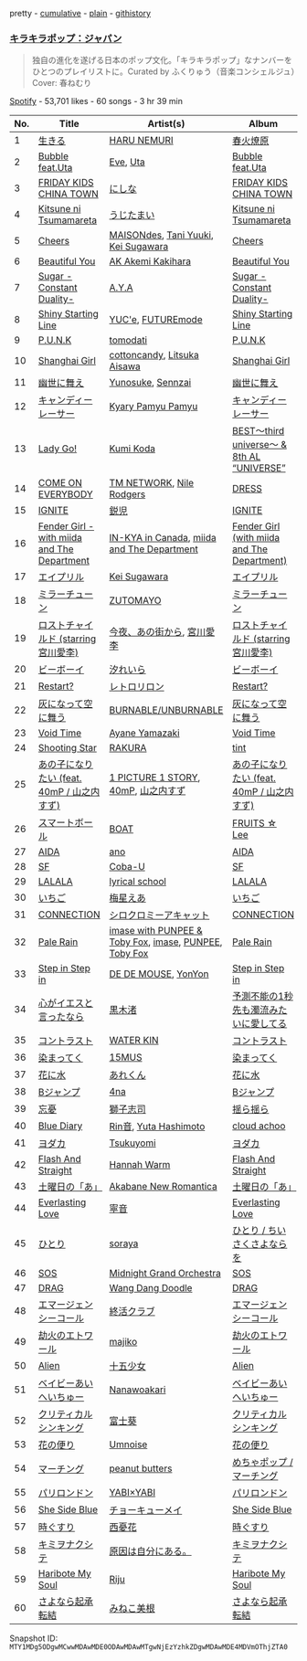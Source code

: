 pretty - [cumulative](/playlists/cumulative/37i9dQZF1DWVlypmfyCIGr.md) - [plain](/playlists/plain/37i9dQZF1DWVlypmfyCIGr) - [githistory](https://github.githistory.xyz/mackorone/spotify-playlist-archive/blob/main/playlists/plain/37i9dQZF1DWVlypmfyCIGr)

### [キラキラポップ：ジャパン](https://open.spotify.com/playlist/37i9dQZF1DWVlypmfyCIGr)

> 独自の進化を遂げる日本のポップ文化。「キラキラポップ」なナンバーをひとつのプレイリストに。Curated by ふくりゅう（音楽コンシェルジュ）Cover: 春ねむり

[Spotify](https://open.spotify.com/user/spotify) - 53,701 likes - 60 songs - 3 hr 39 min

| No. | Title | Artist(s) | Album | Length |
|---|---|---|---|---|
| 1 | [生きる](https://open.spotify.com/track/2fVaeXxHlTXGg2lwRzOKOw) | [HARU NEMURI](https://open.spotify.com/artist/3cn7Ujrlj3rdyuqmOYhBJT) | [春火燎原](https://open.spotify.com/album/0PuAbMj3Q0pg3XuNTYY9yM) | 4:01 |
| 2 | [Bubble feat.Uta](https://open.spotify.com/track/5i260ouzpjVEJxDyFTMjA9) | [Eve](https://open.spotify.com/artist/58oPVy7oihAEXE0Ott6JOf), [Uta](https://open.spotify.com/artist/4pkAI4ZpW8IhBWEEbjHq81) | [Bubble feat.Uta](https://open.spotify.com/album/1ZsE5w9QpbwZ0YnxKSGsbJ) | 3:46 |
| 3 | [FRIDAY KIDS CHINA TOWN](https://open.spotify.com/track/1tNCkvccVymw8vb8zYuVt2) | [にしな](https://open.spotify.com/artist/2aoUBwmHWln0JSEZbi9E70) | [FRIDAY KIDS CHINA TOWN](https://open.spotify.com/album/5ZV3AWQv944HTPZznYh6KA) | 3:04 |
| 4 | [Kitsune ni Tsumamareta](https://open.spotify.com/track/7L5a6OyW7ECautKM87OHIQ) | [うじたまい](https://open.spotify.com/artist/2s0Rvk917lDZ1INwR0QLvW) | [Kitsune ni Tsumamareta](https://open.spotify.com/album/6l2xvSLFGj3gXOw0Ya532H) | 3:13 |
| 5 | [Cheers](https://open.spotify.com/track/1BjNUu608nOEvEtMETFnlB) | [MAISONdes](https://open.spotify.com/artist/7LTiBdByoaUd329wCpmMcM), [Tani Yuuki](https://open.spotify.com/artist/0B1ce3uNrzkdm76NXI4mhX), [Kei Sugawara](https://open.spotify.com/artist/7xlTOxmnztZVNgoPlMV6YS) | [Cheers](https://open.spotify.com/album/2o9dAH1dNC3UD1gbIr8RN5) | 3:52 |
| 6 | [Beautiful You](https://open.spotify.com/track/3rTr1qTpL9HxTPS0zNd69a) | [AK Akemi Kakihara](https://open.spotify.com/artist/5apbo7p8o1eX4x94TBHUGh) | [Beautiful You](https://open.spotify.com/album/1RMuPiu7slfCg6p2rl4v8t) | 4:37 |
| 7 | [Sugar \-Constant Duality\-](https://open.spotify.com/track/1tIIBCygllMxLbRu6YfAV6) | [A.Y.A](https://open.spotify.com/artist/4OZ4FDPU8MWXKAZgmijgML) | [Sugar \-Constant Duality\-](https://open.spotify.com/album/3FFv3ORfMvG8dBrsIg1ZlF) | 2:58 |
| 8 | [Shiny Starting Line](https://open.spotify.com/track/0QcW8cGMGfIPDxqFf8Xcqv) | [YUC'e](https://open.spotify.com/artist/0jP8a2o9Mw5qYoUz1SnQ2A), [FUTUREmode](https://open.spotify.com/artist/6Vd60p0nesFh1BT0cSJERo) | [Shiny Starting Line](https://open.spotify.com/album/1CO6ABpYalhvNlkGroODsN) | 3:33 |
| 9 | [P.U.N.K](https://open.spotify.com/track/6OY2bj3SDOy5UzJebVY4Zt) | [tomodati](https://open.spotify.com/artist/2jUHyOTAww2DwD3RDGwjzd) | [P.U.N.K](https://open.spotify.com/album/0KCBwV45qgcZTrqi55A9l7) | 2:22 |
| 10 | [Shanghai Girl](https://open.spotify.com/track/6TuaF0ps10CRQ2H7IuMqeR) | [cottoncandy](https://open.spotify.com/artist/0OUeo5CVNXNhrzs3yEh5od), [Litsuka Aisawa](https://open.spotify.com/artist/41cgME6A74wwiWf5cYw4cW) | [Shanghai Girl](https://open.spotify.com/album/3Hcvi3Z4AE70GMkuzJQZsY) | 2:05 |
| 11 | [幽世に舞え](https://open.spotify.com/track/2J0tEMHfF1GtHKb8wuItmi) | [Yunosuke](https://open.spotify.com/artist/2JVKMrMR8PZohnjTIhY3Ks), [Sennzai](https://open.spotify.com/artist/5u7XHknHLC0V9liKGr2I9d) | [幽世に舞え](https://open.spotify.com/album/2CSF6GQMmy4O2fdrI28IxB) | 3:08 |
| 12 | [キャンディーレーサー](https://open.spotify.com/track/5cuUSmIc2HBNFKgzlJ2QBX) | [Kyary Pamyu Pamyu](https://open.spotify.com/artist/7Gh6fW49xfXLP8DTWaLVJP) | [キャンディーレーサー](https://open.spotify.com/album/1OxcfvSkYw5pD8Lv6zq5rf) | 5:06 |
| 13 | [Lady Go!](https://open.spotify.com/track/1x9Jr2PEcHgqCcfY7Lrsgy) | [Kumi Koda](https://open.spotify.com/artist/2mGYHril2LuZodRtTX06BC) | [BEST〜third universe〜 & 8th AL “UNIVERSE”](https://open.spotify.com/album/2GDei7zqzBadchpMGVDsuO) | 4:52 |
| 14 | [COME ON EVERYBODY](https://open.spotify.com/track/7snYwehAj83PXWiI9hUMQQ) | [TM NETWORK](https://open.spotify.com/artist/6aXIcqTy3R1dqSml9HQZUB), [Nile Rodgers](https://open.spotify.com/artist/3yDIp0kaq9EFKe07X1X2rz) | [DRESS](https://open.spotify.com/album/57VolTZpWwQLOcyNrIy3Mi) | 5:09 |
| 15 | [IGNITE](https://open.spotify.com/track/31pkiElSCWvbGCforKQ2rT) | [鋭児](https://open.spotify.com/artist/4LUAh1USHuVZQZsEuovdLg) | [IGNITE](https://open.spotify.com/album/4mYey9Z94QzVPLJPvyHrbV) | 4:15 |
| 16 | [Fender Girl \- with miida and The Department](https://open.spotify.com/track/3fXswHe8adqDXnM0oIMr9E) | [IN\-KYA in Canada](https://open.spotify.com/artist/6JBBOKjGBKy2FtkNY9HADD), [miida and The Department](https://open.spotify.com/artist/6KueHYid6VoKcksdcIKqew) | [Fender Girl \(with miida and The Department\)](https://open.spotify.com/album/1RhaOe735w7NoYfiVhzWjB) | 4:53 |
| 17 | [エイプリル](https://open.spotify.com/track/5niOS9Rq12nDEsrGPL043o) | [Kei Sugawara](https://open.spotify.com/artist/7xlTOxmnztZVNgoPlMV6YS) | [エイプリル](https://open.spotify.com/album/3iL2VkEt1Z1GsTDRA2YaHG) | 3:04 |
| 18 | [ミラーチューン](https://open.spotify.com/track/0R8JLNP107Hr7V7lL9oh13) | [ZUTOMAYO](https://open.spotify.com/artist/38WbKH6oKAZskBhqDFA8Uj) | [ミラーチューン](https://open.spotify.com/album/6QDBlLAlW5dXvnHuwMjmA8) | 4:09 |
| 19 | [ロストチャイルド \(starring 宮川愛李\)](https://open.spotify.com/track/3Ao10y7DMjCGXy7BgZeHoc) | [今夜、あの街から](https://open.spotify.com/artist/3CIypr428k5fChS6LK790Y), [宮川愛李](https://open.spotify.com/artist/58KVd0y8GbmijFMMiBZyOj) | [ロストチャイルド \(starring 宮川愛李\)](https://open.spotify.com/album/0Zyw042PTB15jdfmp4FuN5) | 3:41 |
| 20 | [ビーボーイ](https://open.spotify.com/track/1gXaoPK3FbGBWaFSSpHcGv) | [汐れいら](https://open.spotify.com/artist/6GVsZoMbMt0jmqwcvz1a1F) | [ビーボーイ](https://open.spotify.com/album/6y6jBJZAtDRUo2ZaObF3rP) | 3:01 |
| 21 | [Restart?](https://open.spotify.com/track/64INceHue7dl31QMDLLirn) | [レトロリロン](https://open.spotify.com/artist/47MRpWYlFaneZAlaXrt9bu) | [Restart?](https://open.spotify.com/album/5fdozRgnGyNfx9PQz5wu3h) | 3:24 |
| 22 | [灰になって空に舞う](https://open.spotify.com/track/0cv01P6YagCS2AzVJ7Zm53) | [BURNABLE/UNBURNABLE](https://open.spotify.com/artist/18gC8b8KN9bId452Xdbl3p) | [灰になって空に舞う](https://open.spotify.com/album/42O4d68FPjGsellVrCxJBp) | 2:50 |
| 23 | [Void Time](https://open.spotify.com/track/5RaIXJmfqymo3v1IMKFs7W) | [Ayane Yamazaki](https://open.spotify.com/artist/3aAqZwjiV8gDsQLOazoXPF) | [Void Time](https://open.spotify.com/album/60hE7KIjUdQEFZNEh4iEfE) | 3:36 |
| 24 | [Shooting Star](https://open.spotify.com/track/5CQckhFOdIUS1N4dAiFtNP) | [RAKURA](https://open.spotify.com/artist/3voKaAQ6dZPw9gMA7KOTcP) | [tint](https://open.spotify.com/album/5Y292CKdDGO2PEOHvGaAWe) | 2:37 |
| 25 | [あの子になりたい \(feat\. 40mP / 山之内すず\)](https://open.spotify.com/track/6TrZTtoFvBXbUE8GQrK5SV) | [1 PICTURE 1 STORY](https://open.spotify.com/artist/3sOQRAvO0KJ8jnuhmeuRRT), [40mP](https://open.spotify.com/artist/69jNq4RZ3PvQJvMeqtdz7O), [山之内すず](https://open.spotify.com/artist/17EhRVSfyB6VAZHZnSyKJI) | [あの子になりたい \(feat\. 40mP / 山之内すず\)](https://open.spotify.com/album/3pio2oZqUwYcT9nqfkzVon) | 3:51 |
| 26 | [スマートボール](https://open.spotify.com/track/4nEVIdzLkwshpEXv0WHF2C) | [BOAT](https://open.spotify.com/artist/3HlXFEii3WxgUGM58fslGX) | [FRUITS ☆ Lee](https://open.spotify.com/album/5O2jfkfQZpz9eLW5HNy4AN) | 3:28 |
| 27 | [AIDA](https://open.spotify.com/track/01Yi8a6gHOmEa7IV4ZDr77) | [ano](https://open.spotify.com/artist/7Il739Q5W4yJUYC3hfnX6z) | [AIDA](https://open.spotify.com/album/0urzy9q0PsNI7L0JDEyhuh) | 3:41 |
| 28 | [SF](https://open.spotify.com/track/1GsK1PCIB7Wkvhllz3tyMT) | [Coba\-U](https://open.spotify.com/artist/4SOFrvQGqZhjCZmOgxThIl) | [SF](https://open.spotify.com/album/5Vy2HV9KIwLIOeJ3wTLwrX) | 3:36 |
| 29 | [LALALA](https://open.spotify.com/track/5t02E0URhduwfLUKdeItnp) | [lyrical school](https://open.spotify.com/artist/6V7cWMccRQEiOWSqygWYeK) | [LALALA](https://open.spotify.com/album/1rXiiIyf1m74Bl9ptzIm4b) | 3:23 |
| 30 | [いちご](https://open.spotify.com/track/64xy3WEujKPnAFSHA42uD0) | [梅星えあ](https://open.spotify.com/artist/69jZ4CN29BP2IsNdGh6ULF) | [いちご](https://open.spotify.com/album/2qgjijk651YB1HUOWwzKtM) | 4:15 |
| 31 | [CONNECTION](https://open.spotify.com/track/53fUHIIjpMweek9PVAng6O) | [シロクロミーアキャット](https://open.spotify.com/artist/1Df09q3nInMTxbmnre927z) | [CONNECTION](https://open.spotify.com/album/3nPEUW99Gj2sUEgTq1Z6yR) | 3:09 |
| 32 | [Pale Rain](https://open.spotify.com/track/6YYC9PEH4T4rLTo5EcHgyF) | [imase with PUNPEE & Toby Fox](https://open.spotify.com/artist/0yiiGLiANIkpsBL3gvtqcC), [imase](https://open.spotify.com/artist/4TaSvnT5o4REFwhqfrmK27), [PUNPEE](https://open.spotify.com/artist/0mP8A1qIoufScrsxq18Cw6), [Toby Fox](https://open.spotify.com/artist/57DlMWmbVIf2ssJ8QBpBau) | [Pale Rain](https://open.spotify.com/album/1LtevBef4ZzFe4wYMpRHBm) | 3:41 |
| 33 | [Step in Step in](https://open.spotify.com/track/0qzFZw1TWpnc2XyGM8lhKs) | [DE DE MOUSE](https://open.spotify.com/artist/1mZtAFuxFAgqmTCqfKLWoj), [YonYon](https://open.spotify.com/artist/31cQ1UZ89lT9gFf6bvADZl) | [Step in Step in](https://open.spotify.com/album/43riaF3pwPBkCthmadVPu4) | 3:38 |
| 34 | [心がイエスと言ったなら](https://open.spotify.com/track/4y58qJpLbCk5lwRh6sDFCF) | [黒木渚](https://open.spotify.com/artist/2sVXEzwxq0HQIrfUIj76pL) | [予測不能の1秒先も濁流みたいに愛してる](https://open.spotify.com/album/4O6a6o4144MXUXETY2Rp08) | 4:12 |
| 35 | [コントラスト](https://open.spotify.com/track/5ucAozQjV7zvUu0VsS6ClJ) | [WATER KIN](https://open.spotify.com/artist/0hbPjU0grzdufGU0VDy0Ev) | [コントラスト](https://open.spotify.com/album/47weiD0a7mRMg4MhP4c5Hp) | 3:42 |
| 36 | [染まってく](https://open.spotify.com/track/7xx8RpDfdyYzjgzgPpnJ40) | [15MUS](https://open.spotify.com/artist/6RzdMi00bcAPKf4Y5isj9j) | [染まってく](https://open.spotify.com/album/6TQizQB1EjtG0erg845K1w) | 3:42 |
| 37 | [花に水](https://open.spotify.com/track/7paYT3j1hydzIAsQnt7zbX) | [あれくん](https://open.spotify.com/artist/7voEy17zvlQojgmQYUlKDK) | [花に水](https://open.spotify.com/album/4Q4fuq07usk9hyQJT4zbkS) | 3:00 |
| 38 | [Bジャンプ](https://open.spotify.com/track/4srFT0JT4zcoPv7YFfd53J) | [4na](https://open.spotify.com/artist/4oFbU35Y1ezMvUlB6B5MTF) | [Bジャンプ](https://open.spotify.com/album/4gx6cVuTGWieuv6KlyucEj) | 3:32 |
| 39 | [忘憂](https://open.spotify.com/track/49s0FBIUi2dNI4RErCVo9V) | [獅子志司](https://open.spotify.com/artist/6WuH4EcRO2y8v6z3lVsA4v) | [揺ら揺ら](https://open.spotify.com/album/3Ot5pwT2Umu1cZNndOQyZv) | 3:40 |
| 40 | [Blue Diary](https://open.spotify.com/track/48VD53YXLy8gUvJ2V6zLZH) | [Rin音](https://open.spotify.com/artist/2sd5k8N8cAOm6Q8OCcePw4), [Yuta Hashimoto](https://open.spotify.com/artist/2agdXEyDwXcPYUklzmGV0l) | [cloud achoo](https://open.spotify.com/album/0ttFKx8adFiYo5qVsTbfYe) | 3:22 |
| 41 | [ヨダカ](https://open.spotify.com/track/1pENjqVLkeZDBXqausOwtY) | [Tsukuyomi](https://open.spotify.com/artist/2mcj8ajoE1eFlNkAihw5Cg) | [ヨダカ](https://open.spotify.com/album/3jTKNvug9FVJgwACEYIvT6) | 3:38 |
| 42 | [Flash And Straight](https://open.spotify.com/track/422OE1poiiGAskXwrLVDAO) | [Hannah Warm](https://open.spotify.com/artist/3NpwE88TR2nUKcmg87MeL7) | [Flash And Straight](https://open.spotify.com/album/3XM9vTYIzNF6ECi6znXdFF) | 3:47 |
| 43 | [土曜日の「あ」](https://open.spotify.com/track/3MSmWJTa8MHAELp7Sm4tx9) | [Akabane New Romantica](https://open.spotify.com/artist/0dtId6LlA1ZzD8PcoZaRVi) | [土曜日の「あ」](https://open.spotify.com/album/08JuGZMnQU4TKkENGMtpCZ) | 3:10 |
| 44 | [Everlasting Love](https://open.spotify.com/track/2aXluUoVVDhbaUlFJ8uoFD) | [寧音](https://open.spotify.com/artist/6yAzg5y84I3jzCgtgAcVsK) | [Everlasting Love](https://open.spotify.com/album/7qbYB1lTqSNDOhpj15BSMs) | 3:47 |
| 45 | [ひとり](https://open.spotify.com/track/3vya4PhNtV4X5Hd0hNtv3n) | [soraya](https://open.spotify.com/artist/7DoRNL58n5KeGL50dxSvlB) | [ひとり / ちいさくさよならを](https://open.spotify.com/album/4pak4xyHgqdm9h7h6AGxUD) | 4:28 |
| 46 | [SOS](https://open.spotify.com/track/1U0EPzFKu3RDUgJRnxWVfJ) | [Midnight Grand Orchestra](https://open.spotify.com/artist/60lgIOOISxGcxyjX4GJeii) | [SOS](https://open.spotify.com/album/2oL7MOy8pDd3bThE50aJ48) | 3:41 |
| 47 | [DRAG](https://open.spotify.com/track/1E7ziN1yrE18pJ55ech2XR) | [Wang Dang Doodle](https://open.spotify.com/artist/5OWQWpSRACBuLtPRFPdfq1) | [DRAG](https://open.spotify.com/album/6qItSBH2995bdjIe0qdoZx) | 3:15 |
| 48 | [エマージェンシーコール](https://open.spotify.com/track/26dCLmzLkctfqguAhJaWY5) | [終活クラブ](https://open.spotify.com/artist/3R2FK3WS1nBCJuaerq98Ra) | [エマージェンシーコール](https://open.spotify.com/album/0nPd7cnZvAbLx6ClJc4Y9j) | 3:32 |
| 49 | [劫火のエトワール](https://open.spotify.com/track/2GhNfdP918MwZYdHPlMrCq) | [majiko](https://open.spotify.com/artist/6HX4Jrnb0WhEv9goeGoh6p) | [劫火のエトワール](https://open.spotify.com/album/5VMtZubVn3j5kUDTrvZX6g) | 3:55 |
| 50 | [Alien](https://open.spotify.com/track/2J9ZDla6aexjsx8OKfvQKA) | [十五少女](https://open.spotify.com/artist/4QmLN7dXAOKWnZO9efWX5d) | [Alien](https://open.spotify.com/album/2sXsMJYhVvtubUdH5yBAxW) | 2:32 |
| 51 | [ベイビーあいへいちゅー](https://open.spotify.com/track/5L9tw8lJLLKGiwLQaNsxgX) | [Nanawoakari](https://open.spotify.com/artist/06jSjpC81wzjoUoE61Fhdn) | [ベイビーあいへいちゅー](https://open.spotify.com/album/1urIcZYhN8jo7XG43hZH76) | 2:42 |
| 52 | [クリティカルシンキング](https://open.spotify.com/track/6nrM4fC71o9FGhR05w0Yi4) | [富士葵](https://open.spotify.com/artist/2MpCDbGU66x0pDfCRESqmZ) | [クリティカルシンキング](https://open.spotify.com/album/2mgc3WMUOzVE1G8PT61D5s) | 4:03 |
| 53 | [花の便り](https://open.spotify.com/track/2QBOeWDVQiqVoozOxHYAuo) | [Umnoise](https://open.spotify.com/artist/6mfqMKlmKZSjVBITWTT4Y7) | [花の便り](https://open.spotify.com/album/1v34YXhuqzKp7dUgm8XA0m) | 5:11 |
| 54 | [マーチング](https://open.spotify.com/track/55xiWl2k2xOnQCYZ8YTlfT) | [peanut butters](https://open.spotify.com/artist/54hEgY8Ut3i0OriX1fELbP) | [めちゃポップ / マーチング](https://open.spotify.com/album/3fqzdyJ4xHOoutfLtcTA8t) | 3:40 |
| 55 | [パリロンドン](https://open.spotify.com/track/5lOrHbQsNUi8W0hvZ0mLqA) | [YABI×YABI](https://open.spotify.com/artist/5lNh74hra4Q3pgXdV8nMjz) | [パリロンドン](https://open.spotify.com/album/1hluUlEChQcbgXBTkzXHMo) | 3:48 |
| 56 | [She Side Blue](https://open.spotify.com/track/3c1eTQUhycwhFMJ1iXe7b3) | [チョーキューメイ](https://open.spotify.com/artist/5ZFxExn8YICZm9JFo9dqTq) | [She Side Blue](https://open.spotify.com/album/7CwTpGmeYUvdwoeNQqQ9vO) | 3:46 |
| 57 | [時ぐすり](https://open.spotify.com/track/3POkUdKyRXxf5yPlHwhcLv) | [西憂花](https://open.spotify.com/artist/42f8LlbcchMFADrJJqKO9D) | [時ぐすり](https://open.spotify.com/album/4gxGELp438RCgQbzHRSL7E) | 3:29 |
| 58 | [キミヲナクシテ](https://open.spotify.com/track/5LMJtGDkaOs66dgTCffDss) | [原因は自分にある。](https://open.spotify.com/artist/752sVqd0A0Hki7Gd2iOOV6) | [キミヲナクシテ](https://open.spotify.com/album/3eYSeGAV2RWp9QxOK6rItw) | 3:55 |
| 59 | [Haribote My Soul](https://open.spotify.com/track/17jQ1EhY2xVW5p1jQ8Lc31) | [Riju](https://open.spotify.com/artist/3zAisX0jxca0D8C9IYrDO8) | [Haribote My Soul](https://open.spotify.com/album/5qwPO9dOjJk75j9HfoH26b) | 4:05 |
| 60 | [さよなら起承転結](https://open.spotify.com/track/0NB7kgu4RETisWofuNuozP) | [みねこ美根](https://open.spotify.com/artist/1zfkiDiTCREBBhAtCqS1mQ) | [さよなら起承転結](https://open.spotify.com/album/1QeVerbJR3S0CJ3RfsfejV) | 3:27 |

Snapshot ID: `MTY1MDg5ODgwMCwwMDAwMDE0ODAwMDAwMTgwNjEzYzhkZDgwMDAwMDE4MDVmOThjZTA0`
